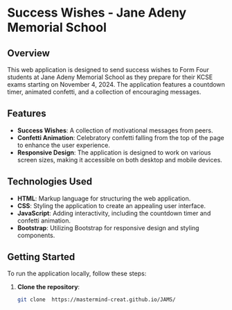 # Success Wishes - Jane Adeny Memorial School

## Overview

This web application is designed to send success wishes to Form Four students at Jane Adeny Memorial School as they prepare for their KCSE exams starting on November 4, 2024. The application features a countdown timer, animated confetti, and a collection of encouraging messages.

## Features

- **Success Wishes**: A collection of motivational messages from peers.
- **Confetti Animation**: Celebratory confetti falling from the top of the page to enhance the user experience.
- **Responsive Design**: The application is designed to work on various screen sizes, making it accessible on both desktop and mobile devices.

## Technologies Used

- **HTML**: Markup language for structuring the web application.
- **CSS**: Styling the application to create an appealing user interface.
- **JavaScript**: Adding interactivity, including the countdown timer and confetti animation.
- **Bootstrap**: Utilizing Bootstrap for responsive design and styling components.

## Getting Started

To run the application locally, follow these steps:

1. **Clone the repository**:
   ```bash
   git clone  https://mastermind-creat.github.io/JAMS/
